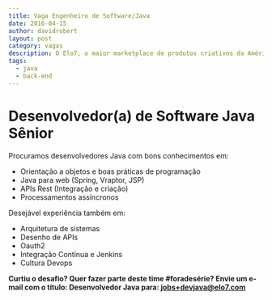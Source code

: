 ```yaml
---
title: Vaga Engenheiro de Software/Java
date: 2016-04-15
author: davidrobert
layout: post
category: vagas
description: O Elo7, o maior marketplace de produtos criativos da América Latina, está com muitos desafios técnicos para implementar com seus novos projetos. Temos a seguinte vaga para o time da engenharia...
tags:
  - java
  - back-end
---
```


# Desenvolvedor(a) de Software Java Sênior

Procuramos desenvolvedores Java com bons conhecimentos em:

  * Orientação a objetos e boas práticas de programação
  * Java para web (Spring, Vraptor, JSP)
  * APIs Rest (Integração e criação)
  * Processamentos assíncronos

Desejável experiência também em:

  * Arquitetura de sistemas
  * Desenho de APIs
  * Oauth2
  * Integração Contínua e Jenkins
  * Cultura Devops

**Curtiu o desafio? Quer fazer parte deste time #foradesérie? Envie um e-mail com o título: Desenvolvedor Java para: **jobs+devjava@elo7.com****
